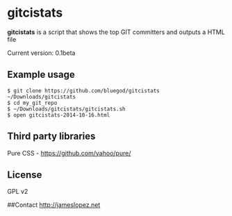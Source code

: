 gitcistats
==========


**gitcistats** is a script that shows the top GIT committers and outputs a HTML file

Current version: 0.1beta

## Example usage
```
$ git clone https://github.com/bluegod/gitcistats ~/Downloads/gitcistats
$ cd my_git_repo
$ ~/Downloads/gitcistats/gitcistats.sh
$ open gitcistats-2014-10-16.html
```

## Third party libraries
Pure CSS - https://github.com/yahoo/pure/

## License
GPL v2

##Contact
http://jameslopez.net
